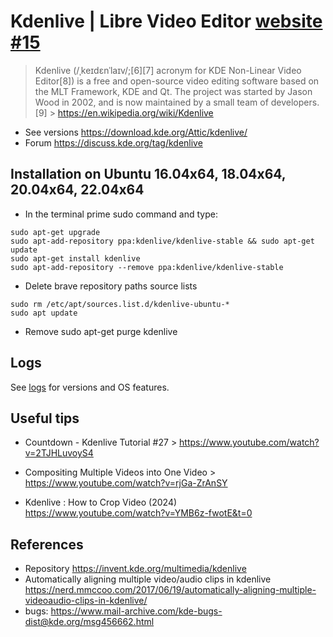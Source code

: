 # Kdenlive | Libre Video Editor [website](https://kdenlive.org/) [#15](https://github.com/mxochicale/tools/issues/15)
> Kdenlive (/ˌkeɪdɛnˈlaɪv/;[6][7] acronym for KDE Non-Linear Video Editor[8]) is a free and open-source video editing software based on the MLT Framework, KDE and Qt. The project was started by Jason Wood in 2002, and is now maintained by a small team of developers.[9] > https://en.wikipedia.org/wiki/Kdenlive 
* See versions https://download.kde.org/Attic/kdenlive/ 
* Forum https://discuss.kde.org/tag/kdenlive

## Installation on Ubuntu 16.04x64, 18.04x64, 20.04x64, 22.04x64
* In the terminal prime sudo command and type:
```
sudo apt-get upgrade
sudo apt-add-repository ppa:kdenlive/kdenlive-stable && sudo apt-get update
sudo apt-get install kdenlive
sudo apt-add-repository --remove ppa:kdenlive/kdenlive-stable 
```

* Delete brave repository paths source lists 
```
sudo rm /etc/apt/sources.list.d/kdenlive-ubuntu-*
sudo apt update
```

* Remove 
sudo apt-get purge kdenlive


## Logs
See [logs](logs.md) for versions and OS features.

## Useful tips
* Countdown - Kdenlive Tutorial #27 > 
https://www.youtube.com/watch?v=2TJHLuvoyS4

* Compositing Multiple Videos into One Video > 
https://www.youtube.com/watch?v=rjGa-ZrAnSY

* Kdenlive : How to Crop Video (2024)  
https://www.youtube.com/watch?v=YMB6z-fwotE&t=0  




## References 
* Repository https://invent.kde.org/multimedia/kdenlive 
* Automatically aligning multiple video/audio clips in kdenlive  https://nerd.mmccoo.com/2017/06/19/automatically-aligning-multiple-videoaudio-clips-in-kdenlive/    
* bugs: https://www.mail-archive.com/kde-bugs-dist@kde.org/msg456662.html   

